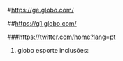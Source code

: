 #https://ge.globo.com/

##https://g1.globo.com/

###https://twitter.com/home?lang=pt



1. globo esporte inclusões:


